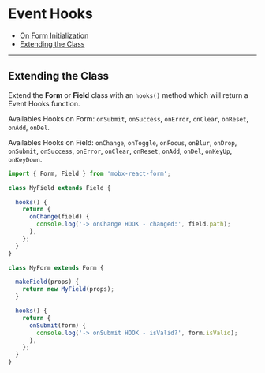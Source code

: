 # Event Hooks

* [On Form Initialization](constructor.md)
* [Extending the Class](extending.md)

---

## Extending the Class

Extend the **Form** or **Field** class with an `hooks()` method which will return a Event Hooks function.

Availables Hooks on Form: `onSubmit`, `onSuccess`, `onError`, `onClear`, `onReset`, `onAdd`, `onDel`.

Availables Hooks on Field: `onChange`, `onToggle`, `onFocus`, `onBlur`, `onDrop`, `onSubmit`, `onSuccess`, `onError`, `onClear`, `onReset`, `onAdd`, `onDel`, `onKeyUp`, `onKeyDown`.

```javascript
import { Form, Field } from 'mobx-react-form';

class MyField extends Field {

  hooks() {
    return {
      onChange(field) {
        console.log('-> onChange HOOK - changed:', field.path);
      },
    };
  }
}

class MyForm extends Form {

  makeField(props) {
    return new MyField(props);
  }

  hooks() {
    return {
      onSubmit(form) {
        console.log('-> onSubmit HOOK - isValid?', form.isValid);
      },
    };
  }
}
```

